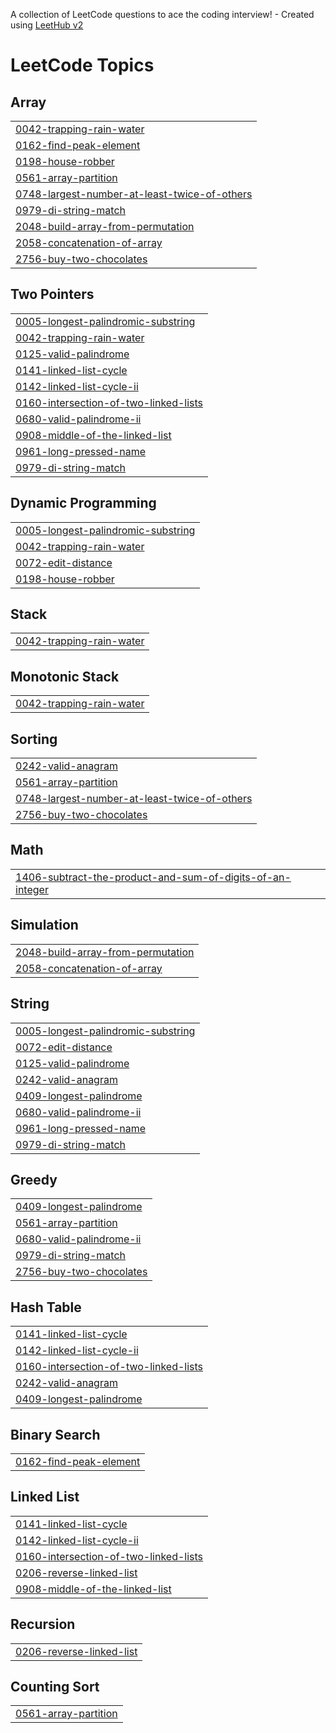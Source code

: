 A collection of LeetCode questions to ace the coding interview! - Created using [LeetHub v2](https://github.com/arunbhardwaj/LeetHub-2.0)
<!---LeetCode Topics Start-->
# LeetCode Topics
## Array
|  |
| ------- |
| [0042-trapping-rain-water](https://github.com/nikhilgupta2533/DSA_2533/tree/master/0042-trapping-rain-water) |
| [0162-find-peak-element](https://github.com/nikhilgupta2533/DSA_2533/tree/master/0162-find-peak-element) |
| [0198-house-robber](https://github.com/nikhilgupta2533/DSA_2533/tree/master/0198-house-robber) |
| [0561-array-partition](https://github.com/nikhilgupta2533/DSA_2533/tree/master/0561-array-partition) |
| [0748-largest-number-at-least-twice-of-others](https://github.com/nikhilgupta2533/DSA_2533/tree/master/0748-largest-number-at-least-twice-of-others) |
| [0979-di-string-match](https://github.com/nikhilgupta2533/DSA_2533/tree/master/0979-di-string-match) |
| [2048-build-array-from-permutation](https://github.com/nikhilgupta2533/DSA_2533/tree/master/2048-build-array-from-permutation) |
| [2058-concatenation-of-array](https://github.com/nikhilgupta2533/DSA_2533/tree/master/2058-concatenation-of-array) |
| [2756-buy-two-chocolates](https://github.com/nikhilgupta2533/DSA_2533/tree/master/2756-buy-two-chocolates) |
## Two Pointers
|  |
| ------- |
| [0005-longest-palindromic-substring](https://github.com/nikhilgupta2533/DSA_2533/tree/master/0005-longest-palindromic-substring) |
| [0042-trapping-rain-water](https://github.com/nikhilgupta2533/DSA_2533/tree/master/0042-trapping-rain-water) |
| [0125-valid-palindrome](https://github.com/nikhilgupta2533/DSA_2533/tree/master/0125-valid-palindrome) |
| [0141-linked-list-cycle](https://github.com/nikhilgupta2533/DSA_2533/tree/master/0141-linked-list-cycle) |
| [0142-linked-list-cycle-ii](https://github.com/nikhilgupta2533/DSA_2533/tree/master/0142-linked-list-cycle-ii) |
| [0160-intersection-of-two-linked-lists](https://github.com/nikhilgupta2533/DSA_2533/tree/master/0160-intersection-of-two-linked-lists) |
| [0680-valid-palindrome-ii](https://github.com/nikhilgupta2533/DSA_2533/tree/master/0680-valid-palindrome-ii) |
| [0908-middle-of-the-linked-list](https://github.com/nikhilgupta2533/DSA_2533/tree/master/0908-middle-of-the-linked-list) |
| [0961-long-pressed-name](https://github.com/nikhilgupta2533/DSA_2533/tree/master/0961-long-pressed-name) |
| [0979-di-string-match](https://github.com/nikhilgupta2533/DSA_2533/tree/master/0979-di-string-match) |
## Dynamic Programming
|  |
| ------- |
| [0005-longest-palindromic-substring](https://github.com/nikhilgupta2533/DSA_2533/tree/master/0005-longest-palindromic-substring) |
| [0042-trapping-rain-water](https://github.com/nikhilgupta2533/DSA_2533/tree/master/0042-trapping-rain-water) |
| [0072-edit-distance](https://github.com/nikhilgupta2533/DSA_2533/tree/master/0072-edit-distance) |
| [0198-house-robber](https://github.com/nikhilgupta2533/DSA_2533/tree/master/0198-house-robber) |
## Stack
|  |
| ------- |
| [0042-trapping-rain-water](https://github.com/nikhilgupta2533/DSA_2533/tree/master/0042-trapping-rain-water) |
## Monotonic Stack
|  |
| ------- |
| [0042-trapping-rain-water](https://github.com/nikhilgupta2533/DSA_2533/tree/master/0042-trapping-rain-water) |
## Sorting
|  |
| ------- |
| [0242-valid-anagram](https://github.com/nikhilgupta2533/DSA_2533/tree/master/0242-valid-anagram) |
| [0561-array-partition](https://github.com/nikhilgupta2533/DSA_2533/tree/master/0561-array-partition) |
| [0748-largest-number-at-least-twice-of-others](https://github.com/nikhilgupta2533/DSA_2533/tree/master/0748-largest-number-at-least-twice-of-others) |
| [2756-buy-two-chocolates](https://github.com/nikhilgupta2533/DSA_2533/tree/master/2756-buy-two-chocolates) |
## Math
|  |
| ------- |
| [1406-subtract-the-product-and-sum-of-digits-of-an-integer](https://github.com/nikhilgupta2533/DSA_2533/tree/master/1406-subtract-the-product-and-sum-of-digits-of-an-integer) |
## Simulation
|  |
| ------- |
| [2048-build-array-from-permutation](https://github.com/nikhilgupta2533/DSA_2533/tree/master/2048-build-array-from-permutation) |
| [2058-concatenation-of-array](https://github.com/nikhilgupta2533/DSA_2533/tree/master/2058-concatenation-of-array) |
## String
|  |
| ------- |
| [0005-longest-palindromic-substring](https://github.com/nikhilgupta2533/DSA_2533/tree/master/0005-longest-palindromic-substring) |
| [0072-edit-distance](https://github.com/nikhilgupta2533/DSA_2533/tree/master/0072-edit-distance) |
| [0125-valid-palindrome](https://github.com/nikhilgupta2533/DSA_2533/tree/master/0125-valid-palindrome) |
| [0242-valid-anagram](https://github.com/nikhilgupta2533/DSA_2533/tree/master/0242-valid-anagram) |
| [0409-longest-palindrome](https://github.com/nikhilgupta2533/DSA_2533/tree/master/0409-longest-palindrome) |
| [0680-valid-palindrome-ii](https://github.com/nikhilgupta2533/DSA_2533/tree/master/0680-valid-palindrome-ii) |
| [0961-long-pressed-name](https://github.com/nikhilgupta2533/DSA_2533/tree/master/0961-long-pressed-name) |
| [0979-di-string-match](https://github.com/nikhilgupta2533/DSA_2533/tree/master/0979-di-string-match) |
## Greedy
|  |
| ------- |
| [0409-longest-palindrome](https://github.com/nikhilgupta2533/DSA_2533/tree/master/0409-longest-palindrome) |
| [0561-array-partition](https://github.com/nikhilgupta2533/DSA_2533/tree/master/0561-array-partition) |
| [0680-valid-palindrome-ii](https://github.com/nikhilgupta2533/DSA_2533/tree/master/0680-valid-palindrome-ii) |
| [0979-di-string-match](https://github.com/nikhilgupta2533/DSA_2533/tree/master/0979-di-string-match) |
| [2756-buy-two-chocolates](https://github.com/nikhilgupta2533/DSA_2533/tree/master/2756-buy-two-chocolates) |
## Hash Table
|  |
| ------- |
| [0141-linked-list-cycle](https://github.com/nikhilgupta2533/DSA_2533/tree/master/0141-linked-list-cycle) |
| [0142-linked-list-cycle-ii](https://github.com/nikhilgupta2533/DSA_2533/tree/master/0142-linked-list-cycle-ii) |
| [0160-intersection-of-two-linked-lists](https://github.com/nikhilgupta2533/DSA_2533/tree/master/0160-intersection-of-two-linked-lists) |
| [0242-valid-anagram](https://github.com/nikhilgupta2533/DSA_2533/tree/master/0242-valid-anagram) |
| [0409-longest-palindrome](https://github.com/nikhilgupta2533/DSA_2533/tree/master/0409-longest-palindrome) |
## Binary Search
|  |
| ------- |
| [0162-find-peak-element](https://github.com/nikhilgupta2533/DSA_2533/tree/master/0162-find-peak-element) |
## Linked List
|  |
| ------- |
| [0141-linked-list-cycle](https://github.com/nikhilgupta2533/DSA_2533/tree/master/0141-linked-list-cycle) |
| [0142-linked-list-cycle-ii](https://github.com/nikhilgupta2533/DSA_2533/tree/master/0142-linked-list-cycle-ii) |
| [0160-intersection-of-two-linked-lists](https://github.com/nikhilgupta2533/DSA_2533/tree/master/0160-intersection-of-two-linked-lists) |
| [0206-reverse-linked-list](https://github.com/nikhilgupta2533/DSA_2533/tree/master/0206-reverse-linked-list) |
| [0908-middle-of-the-linked-list](https://github.com/nikhilgupta2533/DSA_2533/tree/master/0908-middle-of-the-linked-list) |
## Recursion
|  |
| ------- |
| [0206-reverse-linked-list](https://github.com/nikhilgupta2533/DSA_2533/tree/master/0206-reverse-linked-list) |
## Counting Sort
|  |
| ------- |
| [0561-array-partition](https://github.com/nikhilgupta2533/DSA_2533/tree/master/0561-array-partition) |
<!---LeetCode Topics End-->